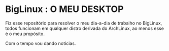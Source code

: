 # BigLinux : O MEU DESKTOP

Fiz esse repositório para resolver o meu dia-a-dia de trabalho no BigLinux, todos funcionam em qualquer distro derivada do ArchLinux, ao menos esse é o meu propósito.

Com o tempo vou dando notícias.

